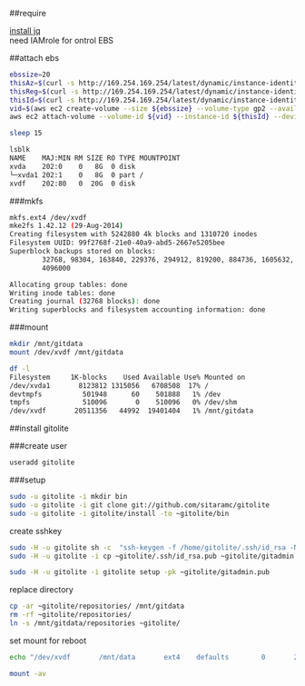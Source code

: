 

##require 

[install jq](https://github.com/hacker65536/myit/blob/master/javascript/jq.md)  
need IAMrole for ontrol EBS



##attach ebs

```bash
ebssize=20
thisAz=$(curl -s http://169.254.169.254/latest/dynamic/instance-identity/document | jq '.availabilityZone'| tr -d '\"')
thisReg=$(curl -s http://169.254.169.254/latest/dynamic/instance-identity/document | jq '.region' | tr -d '\"')
thisId=$(curl -s http://169.254.169.254/latest/dynamic/instance-identity/document | jq '.instanceId'|tr -d '"')
vid=$(aws ec2 create-volume --size ${ebssize} --volume-type gp2 --availability-zone ${thisAz} --region ${thisReg} | jq '.VolumeId'| tr -d '"')
aws ec2 attach-volume --volume-id ${vid} --instance-id ${thisId} --device /dev/xvdf --region ${thisReg}

sleep 15
```

```bash
lsblk
NAME    MAJ:MIN RM SIZE RO TYPE MOUNTPOINT
xvda    202:0    0   8G  0 disk
└─xvda1 202:1    0   8G  0 part /
xvdf    202:80   0  20G  0 disk
```

###mkfs
```bash
mkfs.ext4 /dev/xvdf
mke2fs 1.42.12 (29-Aug-2014)
Creating filesystem with 5242880 4k blocks and 1310720 inodes
Filesystem UUID: 99f2768f-21e0-40a9-abd5-2667e5205bee
Superblock backups stored on blocks:
        32768, 98304, 163840, 229376, 294912, 819200, 884736, 1605632, 2654208,
        4096000

Allocating group tables: done
Writing inode tables: done
Creating journal (32768 blocks): done
Writing superblocks and filesystem accounting information: done
```

###mount
```bash
mkdir /mnt/gitdata
mount /dev/xvdf /mnt/gitdata
```
```bash
df -l
Filesystem     1K-blocks    Used Available Use% Mounted on
/dev/xvda1       8123812 1315056   6708508  17% /
devtmpfs          501948      60    501888   1% /dev
tmpfs             510096       0    510096   0% /dev/shm
/dev/xvdf       20511356   44992  19401404   1% /mnt/gitdata
```


##install gitolite

###create user
```bash
useradd gitolite
```

###setup

```bash
sudo -u gitolite -i mkdir bin
sudo -u gitolite -i git clone git://github.com/sitaramc/gitolite
sudo -u gitolite -i gitolite/install -to ~gitolite/bin
```
create sshkey  
```bash
sudo -H -u gitolite sh -c  "ssh-keygen -f /home/gitolite/.ssh/id_rsa -N ''"
sudo -H -u gitolite -i cp ~gitolite/.ssh/id_rsa.pub ~gitolite/gitadmin.pub
```

```bash
sudo -H -u gitolite -i gitolite setup -pk ~gitolite/gitadmin.pub
```

replace directory  
```bash
cp -ar ~gitolite/repositories/ /mnt/gitdata
rm -rf ~gitolite/repositories/
ln -s /mnt/gitdata/repositories ~gitolite/
```

set mount for reboot
```bash
echo "/dev/xvdf       /mnt/data       ext4    defaults        0       2" >> /etc/fstab
```
```bash
mount -av
```

